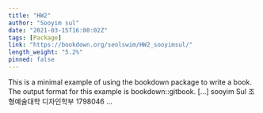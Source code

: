 ```yaml
---
title: "HW2"
author: "Sooyim sul"
date: "2021-03-15T16:00:02Z"
tags: [Package]
link: "https://bookdown.org/seolswim/HW2_sooyimsul/"
length_weight: "5.2%"
pinned: false
---
```


This is a minimal example of using the bookdown package to write a book. The output format for this example is bookdown::gitbook. [...] sooyim Sul 조형예술대학 디자인학부 1798046  ...
